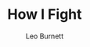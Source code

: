 ---
title: 'How I Fight'
author: Leo Burnett
project_image_path: '/images/gallery/how-i-fight.jpeg'
external_url: 'https://howifight.53.com/?a'
---